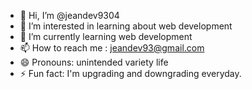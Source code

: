 - 👋 Hi, I’m @jeandev9304
- 👀 I’m interested in learning about web development
- 🌱 I’m currently learning web development
- 📫 How to reach me : jeandev93@gmail.com
- 😄 Pronouns: unintended variety life
- ⚡ Fun fact: I'm upgrading and downgrading everyday.

<!---
I like to use Korean.
When I have to express something with English, I become mute🤦‍♀️
--->
